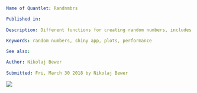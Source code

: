 ```yaml

Name of Quantlet: Randnmbrs

Published in:      
  
Description: Different functions for creating random numbers, includes Shiny App.
 
Keywords: random numbers, shiny app, plots, performance 

See also:

Author: Nikolaj Bewer
  
Submitted: Fri, March 30 2018 by Nikolaj Bewer

```

<img src=https://user-images.githubusercontent.com/36474992/40311574-7b67c460-5d10-11e8-8a79-a892aeae7ff5.png>
